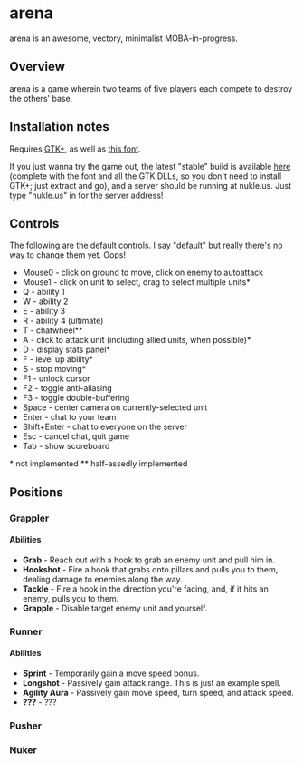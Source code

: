 arena
=====

arena is an awesome, vectory, minimalist MOBA-in-progress.


Overview
--------

arena is a game wherein two teams of five players each compete to destroy the others' base.


Installation notes
------------------

Requires [GTK+](http://www.gtk.org/download/), as well as [this font](http://www.dsg4.com/04/extra/bitmap/stuff/04b_19.zip).

If you just wanna try the game out, the latest "stable" build is available [here](http://rezich.com/Arena.zip) (complete with the font and all the GTK DLLs, so you don't need to install GTK+; just extract and go), and a server should be running at nukle.us. Just type "nukle.us" in for the server address!


Controls
--------

The following are the default controls. I say "default" but really there's no way to change them yet. Oops!

- Mouse0 - click on ground to move, click on enemy to autoattack
- Mouse1 - click on unit to select, drag to select multiple units*
- Q - ability 1
- W - ability 2
- E - ability 3
- R - ability 4 (ultimate)
- T - chatwheel**
- A - click to attack unit (including allied units, when possible)*
- D - display stats panel*
- F - level up ability*
- S - stop moving*
- F1 - unlock cursor
- F2 - toggle anti-aliasing
- F3 - toggle double-buffering
- Space - center camera on currently-selected unit
- Enter - chat to your team
- Shift+Enter - chat to everyone on the server
- Esc - cancel chat, quit game
- Tab - show scoreboard

\* not implemented
\** half-assedly implemented


Positions
---------

### Grappler ###

#### Abilities ####

- **Grab** - Reach out with a hook to grab an enemy unit and pull him in.
- **Hookshot** - Fire a hook that grabs onto pillars and pulls you to them, dealing damage to enemies along the way.
- **Tackle** - Fire a hook in the direction you're facing, and, if it hits an enemy, pulls you to them.
- **Grapple** - Disable target enemy unit and yourself.


### Runner ###

#### Abilities ####

- **Sprint** - Temporarily gain a move speed bonus.
- **Longshot** - Passively gain attack range. This is just an example spell.
- **Agility Aura** - Passively gain move speed, turn speed, and attack speed.
- **???** - ???


### Pusher ###


### Nuker ###